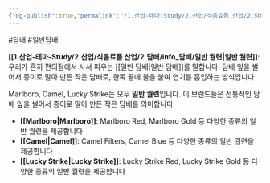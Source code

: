 ```yaml
---
{"dg-publish":true,"permalink":"/1.산업-테마-Study/2.산업/식음료픔 산업/2.담배/info_담배/일반 궐련/","created":"2024-11-20T21:02:28.229+09:00","updated":"2025-06-03T20:07:20.285+09:00"}
---
```


#담배  #일반담배 


**[[1.산업-테마-Study/2.산업/식음료픔 산업/2.담배/info_담배/일반 궐련\|일반 궐련]]**: 우리가 흔히 편의점에서 사서 피우는 [[일반 담배\|일반 담배]]를 말합니다. 담배 잎을 썰어서 종이로 말아 만든 작은 담배로, 한쪽 끝에 불을 붙여 연기를 흡입하는 방식입니다

Marlboro, Camel, Lucky Strike는 모두 **일반 궐련**입니다. 이 브랜드들은 전통적인 담배 잎을 썰어서 종이로 말아 만든 작은 담배를 의미합니다

- **[[Marlboro\|Marlboro]]**: Marlboro Red, Marlboro Gold 등 다양한 종류의 일반 궐련을 제공합니다
- **[[Camel\|Camel]]**: Camel Filters, Camel Blue 등 다양한 종류의 일반 궐련을 제공합니다
- **[[Lucky Strike\|Lucky Strike]]**: Lucky Strike Red, Lucky Strike Gold 등 다양한 종류의 일반 궐련을 제공합니다